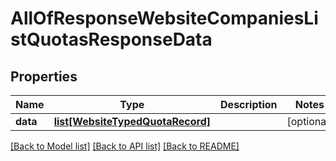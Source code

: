 # AllOfResponseWebsiteCompaniesListQuotasResponseData

## Properties
Name | Type | Description | Notes
------------ | ------------- | ------------- | -------------
**data** | [**list[WebsiteTypedQuotaRecord]**](WebsiteTypedQuotaRecord.md) |  | [optional] 

[[Back to Model list]](../README.md#documentation-for-models) [[Back to API list]](../README.md#documentation-for-api-endpoints) [[Back to README]](../README.md)


